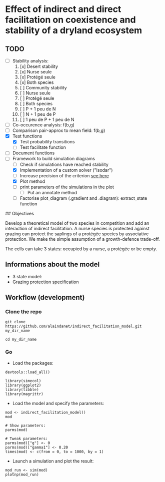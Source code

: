 # Effect of indirect and direct facilitation on coexistence and stability of a dryland ecosystem  

## TODO  

- [ ] Stability analysis:
    1. [x] Desert stability
	1. [x] Nurse seule
	2. [x] Protégé seule
	3. [x] Both species  
    2. [ ] Community stability
	1. [ ] Nurse seule
	2. [ ] Protégé seule
	3. [ ] Both species  
	4. [ ] P + 1 peu de N
	5. [ ] N + 1 peu de P
	6. [ ] 1 peu de P + 1 peu de N 
- [ ] Co-occurence analysis: f(b,g)
- [ ] Comparison pair-approx to mean field: f(b,g)
- [x] Test functions
    - [x] Test probability transitions
    - [ ] Test facilitate function
- [ ] Document functions
- [ ] Framework to build simulation diagrams
    - [ ] Check if simulations have reached stability
	- [x] Implementation of a custom solver ("lsodar")
	- [ ] Increase precision of the criterion [see here](https://stackoverflow.com/questions/5802592/dealing-with-very-small-numbers-in-r?rq=1) 
    - [x] Plot method 
	- [ ] print parameters of the simulations in the plot 
	    - [ ] Put an annotate method
	- [ ] Factorise plot_diagram (.gradient and .diagram): extract_state
	  function

## Objectives

Develop a theoretical model of two species in competition and add an interaction
of indirect facilitation. A nurse species is protected against grazing can protect the saplings of a protégée species by associative protection. We make the simple assumption of a growth-defence trade-off.

The cells can take 3 states: occupied by a nurse, a protégée or be empty.

## Informations about the model

- 3 state model:
- Grazing protection specification

## Workflow (development)

### Clone the repo

```
git clone https://github.com/alaindanet/indirect_facilitation_model.git my_dir_name

cd my_dir_name
```

### Go

- Load the packages:

```
devtools::load_all()

library(simecol)
library(ggplot2)
library(tibble)
library(magrittr)
```

- Load the model and specify the parameters:

```
mod <- indirect_facilitation_model()
mod

# Show parameters:
parms(mod)

# Tweak parameters:
parms(mod)["g"] <- 0
parms(mod)["gamma1"] <- 0.20
times(mod) <- c(from = 0, to = 1000, by = 1)
```

- Launch a simulation and plot the result:

```
mod_run <- sim(mod)
plotnp(mod_run)
```

